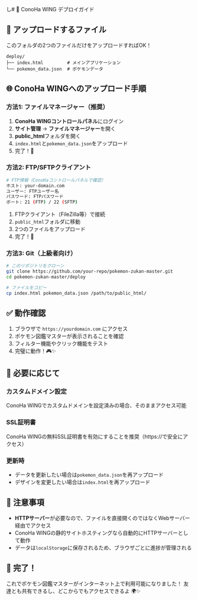 し# 🚀 ConoHa WING デプロイガイド

## 📁 アップロードするファイル

このフォルダの2つのファイルだけをアップロードすればOK！

```
deploy/
├── index.html         # メインアプリケーション
└── pokemon_data.json  # ポケモンデータ
```

## 🌐 ConoHa WINGへのアップロード手順

### 方法1: ファイルマネージャー（推奨）

1. **ConoHa WINGコントロールパネル**にログイン
2. **サイト管理** → **ファイルマネージャー**を開く
3. **public_html**フォルダを開く
4. `index.html`と`pokemon_data.json`をアップロード
5. 完了！🎉

### 方法2: FTP/SFTPクライアント

```bash
# FTP情報（ConoHaコントロールパネルで確認）
ホスト: your-domain.com
ユーザー: FTPユーザー名
パスワード: FTPパスワード
ポート: 21 (FTP) / 22 (SFTP)
```

1. FTPクライアント（FileZilla等）で接続
2. `public_html`フォルダに移動
3. 2つのファイルをアップロード
4. 完了！🎉

### 方法3: Git（上級者向け）

```bash
# このリポジトリをクローン
git clone https://github.com/your-repo/pokemon-zukan-master.git
cd pokemon-zukan-master/deploy

# ファイルをコピー
cp index.html pokemon_data.json /path/to/public_html/
```

## ✅ 動作確認

1. ブラウザで `https://yourdomain.com` にアクセス
2. ポケモン図鑑マスターが表示されることを確認
3. フィルター機能やクリック機能をテスト
4. 完璧に動作！🎮✨

## 🔧 必要に応じて

### カスタムドメイン設定
ConoHa WINGでカスタムドメインを設定済みの場合、そのままアクセス可能

### SSL証明書
ConoHa WINGの無料SSL証明書を有効にすることを推奨（https://で安全にアクセス）

### 更新時
- データを更新したい場合は`pokemon_data.json`を再アップロード
- デザインを変更したい場合は`index.html`を再アップロード

## 🚨 注意事項

- **HTTPサーバー**が必要なので、ファイルを直接開くのではなくWebサーバー経由でアクセス
- ConoHa WINGの静的サイトホスティングなら自動的にHTTPサーバーとして動作
- データは`localStorage`に保存されるため、ブラウザごとに進捗が管理される

## 🎉 完了！

これでポケモン図鑑マスターがインターネット上で利用可能になりました！
友達とも共有できるし、どこからでもアクセスできるよ 🌍✨
